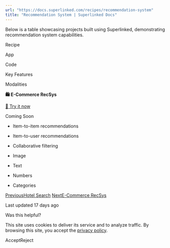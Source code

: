 ```yaml
---
url: "https://docs.superlinked.com/recipes/recommendation-system"
title: "Recommendation System | Superlinked Docs"
---
```


Below is a table showcasing projects built using Superlinked, demonstrating recommendation system capabilities.

Recipe

App

Code

Key Features

Modalities

**🛍️ E-Commerce RecSys**

[🚀 Try it now](https://recsys-nlq-demo.superlinked.io/)

Coming Soon

- Item-to-item recommendations

- Item-to-user recommendations

- Collaborative filtering


- Image

- Text

- Numbers

- Categories


[PreviousHotel Search](https://docs.superlinked.com/recipes/multi-modal-semantic-search/hotel-search) [NextE-Commerce RecSys](https://docs.superlinked.com/recipes/recommendation-system/ecomm-recsys)

Last updated 17 days ago

Was this helpful?

This site uses cookies to deliver its service and to analyze traffic. By browsing this site, you accept the [privacy policy](https://superlinked.com/policies/privacy-policy).

AcceptReject